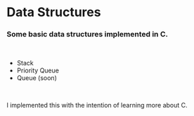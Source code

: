 # Data Structures
### Some basic data structures implemented in C.
<br>

- Stack
- Priority Queue
- Queue (soon)
<br>

I implemented this with the intention of learning more about C.
